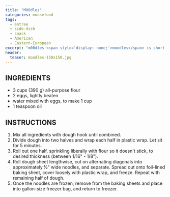 ```yaml
---
title: "M00dles"
categories: moosefood
tags: 
  - entree
  - side-dish
  - snack
  - American
  - Eastern-European
excerpt: "m00dles <span style='display: none;'>moodles</span> is short for moose noodles! They are Rich's favorite."
header:
  teaser: moodles-150x150.jpg
---
```


## INGREDIENTS
* 3 cups (390 g) all-purpose flour
* 2 eggs, lightly beaten
* water mixed with eggs, to make 1 cup
* 1 teaspoon oil

## INSTRUCTIONS
1. Mix all ingredients with dough hook until combined.
2. Divide dough into two halves and wrap each half in plastic wrap. Let sit for 5 minutes.
3. Roll out one half, sprinkling liberally with flour so it doesn't stick, to desired thickness (between 1/16" - 1/8").
4. Roll dough sheet lengthwise, cut on alternating diagonals into approximately ½" wide noodles, and separate. Spread out onto foil-lined baking sheet, cover loosely with plastic wrap, and freeze. Repeat with remaining half of dough.
5. Once the noodles are frozen, remove from the baking sheets and place into gallon-size freezer bag, and return to freezer.


